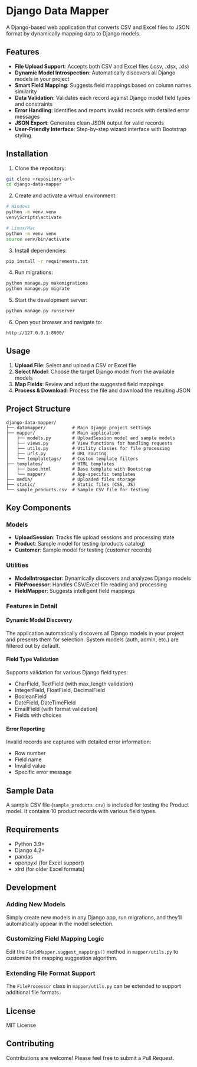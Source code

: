 # Django Data Mapper

A Django-based web application that converts CSV and Excel files to JSON format by dynamically mapping data to Django models.

## Features

- **File Upload Support**: Accepts both CSV and Excel files (.csv, .xlsx, .xls)
- **Dynamic Model Introspection**: Automatically discovers all Django models in your project
- **Smart Field Mapping**: Suggests field mappings based on column names similarity
- **Data Validation**: Validates each record against Django model field types and constraints
- **Error Handling**: Identifies and reports invalid records with detailed error messages
- **JSON Export**: Generates clean JSON output for valid records
- **User-Friendly Interface**: Step-by-step wizard interface with Bootstrap styling

## Installation

1. Clone the repository:
```bash
git clone <repository-url>
cd django-data-mapper
```

2. Create and activate a virtual environment:
```bash
# Windows
python -m venv venv
venv\Scripts\activate

# Linux/Mac
python -m venv venv
source venv/bin/activate
```

3. Install dependencies:
```bash
pip install -r requirements.txt
```

4. Run migrations:
```bash
python manage.py makemigrations
python manage.py migrate
```

5. Start the development server:
```bash
python manage.py runserver
```

6. Open your browser and navigate to:
```
http://127.0.0.1:8000/
```

## Usage

1. **Upload File**: Select and upload a CSV or Excel file
2. **Select Model**: Choose the target Django model from the available models
3. **Map Fields**: Review and adjust the suggested field mappings
4. **Process & Download**: Process the file and download the resulting JSON

## Project Structure

```
django-data-mapper/
├── datamapper/          # Main Django project settings
├── mapper/              # Main application
│   ├── models.py        # UploadSession model and sample models
│   ├── views.py         # View functions for handling requests
│   ├── utils.py         # Utility classes for file processing
│   ├── urls.py          # URL routing
│   └── templatetags/    # Custom template filters
├── templates/           # HTML templates
│   ├── base.html        # Base template with Bootstrap
│   └── mapper/          # App-specific templates
├── media/               # Uploaded files storage
├── static/              # Static files (CSS, JS)
└── sample_products.csv  # Sample CSV file for testing
```

## Key Components

### Models
- **UploadSession**: Tracks file upload sessions and processing state
- **Product**: Sample model for testing (products catalog)
- **Customer**: Sample model for testing (customer records)

### Utilities
- **ModelIntrospector**: Dynamically discovers and analyzes Django models
- **FileProcessor**: Handles CSV/Excel file reading and processing
- **FieldMapper**: Suggests intelligent field mappings

### Features in Detail

#### Dynamic Model Discovery
The application automatically discovers all Django models in your project and presents them for selection. System models (auth, admin, etc.) are filtered out by default.

#### Field Type Validation
Supports validation for various Django field types:
- CharField, TextField (with max_length validation)
- IntegerField, FloatField, DecimalField
- BooleanField
- DateField, DateTimeField
- EmailField (with format validation)
- Fields with choices

#### Error Reporting
Invalid records are captured with detailed error information:
- Row number
- Field name
- Invalid value
- Specific error message

## Sample Data

A sample CSV file (`sample_products.csv`) is included for testing the Product model. It contains 10 product records with various field types.

## Requirements

- Python 3.9+
- Django 4.2+
- pandas
- openpyxl (for Excel support)
- xlrd (for older Excel formats)

## Development

### Adding New Models
Simply create new models in any Django app, run migrations, and they'll automatically appear in the model selection.

### Customizing Field Mapping Logic
Edit the `FieldMapper.suggest_mappings()` method in `mapper/utils.py` to customize the mapping suggestion algorithm.

### Extending File Format Support
The `FileProcessor` class in `mapper/utils.py` can be extended to support additional file formats.

## License

MIT License

## Contributing

Contributions are welcome! Please feel free to submit a Pull Request.
